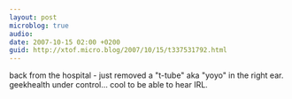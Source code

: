 ```yaml
---
layout: post
microblog: true
audio: 
date: 2007-10-15 02:00 +0200
guid: http://xtof.micro.blog/2007/10/15/t337531792.html
---
```

back from the hospital - just removed a "t-tube" aka "yoyo" in the right ear. geekhealth under control... cool to be able to hear IRL.
